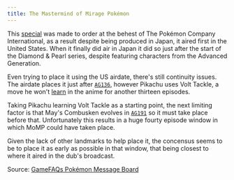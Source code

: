 ```yaml
---
title: The Mastermind of Mirage Pokémon
---
```

This [special][TV03] was made to order at the behest of The Pokémon Company
International, as a result despite being produced in Japan, it aired first in
the United States. When it finally did air in Japan it did so just after the
start of the Diamond & Pearl series, despite featuring characters from the
Advanced Generation.

Even trying to place it using the US airdate, there's still continuity issues.
The airdate places it just after [`AG136`][AG136], however Pikachu uses Volt
Tackle, a move he won't [learn][AG150] in the anime for another thirteen
episodes.

Taking Pikachu learning Volt Tackle as a starting point, the next limiting
factor is that May's Combusken evolves in [`AG191`][AG191] so it must take
place before that. Unfortunately this results in a huge fourty episode window
in which MoMP could have taken place.

Given the lack of other landmarks to help place it, the concensus seems to be
to place it as early as possible in that window, that being closest to where it
aired in the dub's broadcast.

Source: [GameFAQs Pokémon Message Board][source]

[source]: http://www.gamefaqs.com/boards/217-pokemon/69236080#6
[AG136]: http://bulbapedia.bulbagarden.net/wiki/AG136
[AG150]: http://bulbapedia.bulbagarden.net/wiki/AG150
[AG191]: http://bulbapedia.bulbagarden.net/wiki/AG191
[TV03]: http://bulbapedia.bulbagarden.net/wiki/The_Mastermind_of_Mirage_Pok%C3%A9mon
